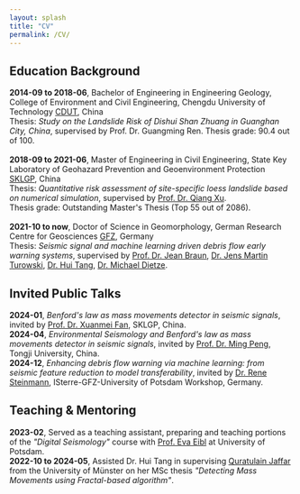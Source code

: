 ```yaml
---
layout: splash
title: "CV"
permalink: /CV/
---
```


## Education Background
**2014-09 to 2018-06**, Bachelor of Engineering in Engineering Geology, College of Environment and Civil Engineering, Chengdu University of Technology [CDUT](https://www.cdut.edu.cn/en/), China <br>
Thesis: _Study on the Landslide Risk of Dishui Shan Zhuang in Guanghan City, China_, supervised by Prof. Dr. Guangming Ren. Thesis grade: 90.4 out of 100. <br>
<br>
**2018-09 to 2021-06**, Master of Engineering in Civil Engineering, State Key Laboratory of Geohazard Prevention and Geoenvironment Protection [SKLGP](https://en.sklgp.cdut.edu.cn/), China <br>
Thesis: _Quantitative risk assessment of site-specific loess landslide based on numerical simulation_, supervised by [Prof. Dr. Qiang Xu](https://www.researchgate.net/profile/Qiang-Xu). <br>
Thesis grade: Outstanding Master's Thesis (Top 55 out of 2086). <br>
<br>
**2021-10 to now**, Doctor of Science in Geomorphology, German Research Centre for Geosciences [GFZ](https://www.gfz-potsdam.de/en/), Germany <br>
Thesis: _Seismic signal and machine learning driven debris flow early warning systems_, supervised by [Prof. Dr. Jean Braun](https://www.gfz-potsdam.de/en/staff/jean.braun/sec47), [Dr. Jens Martin Turowski](https://www.gfz-potsdam.de/en/staff/jens.turowski/sec46), [Dr. Hui Tang](https://www.gfz-potsdam.de/en/staff/hui.tang/sec47), [Dr. Michael Dietze](https://www.uni-goettingen.de/en/660821.html).
<br>

## Invited Public Talks
**2024-01**, _Benford's law as mass movements detector in seismic signals_, invited by [Prof. Dr. Xuanmei Fan](https://scholar.google.nl/citations?user=-GxqPOEAAAAJ&hl=en), SKLGP, China.
<br>
**2024-04**, _Environmental Seismology and Benford's law as mass movements detector in seismic signals_, invited by [Prof. Dr. Ming Peng](https://faculty-civileng.tongji.edu.cn/pengming/en/index.html), Tongji University, China.
<br>
**2024-12**, _Enhancing debris flow warning via machine learning: from seismic feature reduction to model transferability_, invited by [Dr. Rene Steinmann](https://scholar.google.nl/citations?user=x8-5l6MAAAAJ&hl=en&oi=ao), ISterre-GFZ-University of Potsdam Workshop, Germany.
<br>

## Teaching & Mentoring
**2023-02**, Served as a teaching assistant, preparing and teaching portions of the _"Digital Seismology"_ course with [Prof. Eva Eibl](https://www.uni-potsdam.de/de/geo/institut/mitarbeiter/eibl-eva) at University of Potsdam.
<br>
**2022-10 to 2024-05**,	Assisted Dr. Hui Tang in supervising [Quratulain Jaffar](https://www.researchgate.net/profile/Quratulain-Jaffar-2) from the University of Münster on her MSc thesis _"Detecting Mass Movements using Fractal-based algorithm"_.

